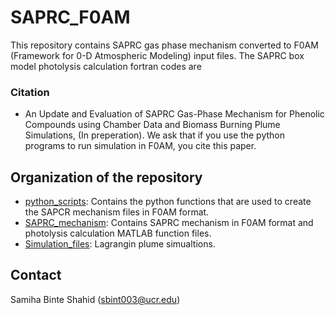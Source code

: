 # SAPRC_F0AM

This repository contains SAPRC gas phase mechanism converted to F0AM (Framework for 0-D Atmospheric Modeling) input files. The SAPRC box model photolysis calculation fortran codes are 


### Citation
* An Update and Evaluation of SAPRC Gas-Phase Mechanism for Phenolic Compounds using Chamber Data and Biomass Burning Plume Simulations, (In preperation). We ask that if you use the python programs to run simulation in F0AM, you cite this paper.

## Organization of the repository

 * [python_scripts](python_scripts): Contains the python functions that are used to create the SAPCR mechanism files in F0AM format. 
 * [SAPRC_mechanism](SAPRC_mechanism): Contains SAPRC mechanism in F0AM format and photolysis calculation MATLAB function files.
 * [Simulation_files](Simulation_files): Lagrangin plume simualtions.

## Contact
Samiha Binte Shahid (sbint003@ucr.edu)
